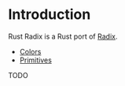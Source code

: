 # Introduction

Rust Radix is a Rust port of [Radix](https://www.radix-ui.com/primitives).

-   [Colors](./colors)
-   [Primitives](./primitives)

TODO
